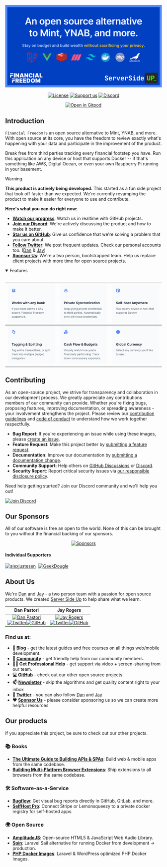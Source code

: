 <p align="center">
		<a href="https://serversideup.net/open-source/financial-freedom/"><img src="https://raw.githubusercontent.com/serversideup/financial-freedom/main/.github/images/header.png" width="1280" alt="Financial Freedom"></a>
</p>
<p align="center">
	<a href="https://github.com/serversideup/financial-freedom/blob/main/LICENSE" target="_blank"><img src="https://badgen.net/github/license/serversideup/financial-freedom" alt="License"></a>
	<a href="https://github.com/sponsors/serversideup"><img src="https://badgen.net/badge/icon/Support%20Us?label=GitHub%20Sponsors&color=orange" alt="Support us"></a>
	<a href="https://serversideup.net/discord"><img alt="Discord" src="https://img.shields.io/discord/910287105714954251?color=blueviolet"></a>
</p>
<p align="center">
	<a href="https://gitpod.io/#https://github.com/serversideup/financial-freedom/"><img src="https://gitpod.io/button/open-in-gitpod.svg" alt="Open in Gitpod"></a>
</p>

## Introduction
`Financial Freedom` is an open source alternative to Mint, YNAB, and more. With open source at its core, you have the freedom to review exactly what's happening with your data and participate in the improvement of the product.

Break free from third parties tracking every financial footstep you have. Run this application on any device or host that supports Docker -- if that's something like AWS, Digital Ocean, or even your own Raspberry Pi running in your basement.

> [!WARNING]  
> **This product is actively being developed.** This started as a fun side project that took off faster than we expected. We're currently revamping the product to make it easier for everyone to use and contribute.

**Here's what you can do right now:**
- **[Watch our progress](https://github.com/orgs/serversideup/projects/6/views/2)**: Watch us in realtime with GitHub projects.
- **[Join our Discord](https://serversideup.net/discord)**: We're actively discussing the product and how to make it better.
- **[Star us on GitHub](https://github.com/serversideup/financial-freedom/stargazers)**: Give us confidence that we're solving a problem that you care about.
- **[Follow Twitter](https://twitter.com/serversideup)**: We post frequent updates. Check our personal accounts too. ([Dan](https://twitter.com/danpastori) & [Jay](https://twitter.com/jaydrogers))
- **[Sponsor Us](https://github.com/sponsors/serversideup)**: We're a two person, bootstrapped team. Help us replace client projects with more time for open source projects.

<details open>
<summary>
 Features
</summary> <br />

|<picture><img width="100%" alt="Works with Any Bank" src="./.github/images/any-bank.png"></picture>|<picture><img width="100%" alt="Private Synchronization" src="./.github/images/private-sync.png"></picture>|<picture><img width="100%" alt="Self-host Anywhere" src="./.github/images/self-host.png"></picture>|
|:---:|:---:|:---:|
|<picture><img width="100%" alt="Tagging and Splitting" src="./.github/images/tagging.png"></picture>|<picture><img width="100%" alt="Cash Flow and Budgets" src="./.github/images/cashflow.png"></picture>|<picture><img width="100%" alt="Global Currency Support" src="./.github/images/global.png"></picture>|

</details>

## Contributing
As an open-source project, we strive for transparency and collaboration in our development process. We greatly appreciate any contributions members of our community can provide. Whether you're fixing bugs, proposing features, improving documentation, or spreading awareness - your involvement strengthens the project. Please review our [contribution guidelines](https://serversideup.net/open-source/financial-freedom/docs/community/contributing) and [code of conduct](./.github/code_of_conduct.md) to understand how we work together respectfully.

- **Bug Report**: If you're experiencing an issue while using these images, please [create an issue](https://github.com/serversideup/financial-freedom/issues/new/choose).
- **Feature Request**: Make this project better by [submitting a feature request](https://github.com/serversideup/financial-freedom/discussions/63).
- **Documentation**: Improve our documentation by [submitting a documentation change](./docs/README.md).
- **Community Support**: Help others on [GitHub Discussions](https://github.com/serversideup/financial-freedom/discussions) or [Discord](https://serversideup.net/discord).
- **Security Report**: Report critical security issues via [our responsible disclosure policy](https://www.notion.so/Responsible-Disclosure-Policy-421a6a3be1714d388ebbadba7eebbdc8).

Need help getting started? Join our Discord community and we'll help you out!

<a href="https://serversideup.net/discord"><img src="https://serversideup.net/wp-content/themes/serversideup/images/open-source/join-discord.svg" title="Join Discord"></a>

## Our Sponsors
All of our software is free an open to the world. None of this can be brought to you without the financial backing of our sponsors.

<p align="center"><a href="https://github.com/sponsors/serversideup"><img src="https://521public.s3.amazonaws.com/serversideup/sponsors/sponsor-box.png" alt="Sponsors"></a></p>

#### Individual Supporters
<!-- supporters --><a href="https://github.com/alexjustesen"><img src="https://github.com/alexjustesen.png" width="40px" alt="alexjustesen" /></a>&nbsp;&nbsp;<a href="https://github.com/GeekDougle"><img src="https://github.com/GeekDougle.png" width="40px" alt="GeekDougle" /></a>&nbsp;&nbsp;<!-- supporters -->

## About Us
We're [Dan](https://twitter.com/danpastori) and [Jay](https://twitter.com/jaydrogers) - a two person team with a passion for open source products. We created [Server Side Up](https://serversideup.net) to help share what we learn.

<div align="center">

| <div align="center">Dan Pastori</div>                  | <div align="center">Jay Rogers</div>                                 |
| ----------------------------- | ------------------------------------------ |
| <div align="center"><a href="https://twitter.com/danpastori"><img src="https://serversideup.net/wp-content/uploads/2023/08/dan.jpg" title="Dan Pastori" width="150px"></a><br /><a href="https://twitter.com/danpastori"><img src="https://serversideup.net/wp-content/themes/serversideup/images/open-source/twitter.svg" title="Twitter" width="24px"></a><a href="https://github.com/danpastori"><img src="https://serversideup.net/wp-content/themes/serversideup/images/open-source/github.svg" title="GitHub" width="24px"></a></div>                        | <div align="center"><a href="https://twitter.com/jaydrogers"><img src="https://serversideup.net/wp-content/uploads/2023/08/jay.jpg" title="Jay Rogers" width="150px"></a><br /><a href="https://twitter.com/jaydrogers"><img src="https://serversideup.net/wp-content/themes/serversideup/images/open-source/twitter.svg" title="Twitter" width="24px"></a><a href="https://github.com/jaydrogers"><img src="https://serversideup.net/wp-content/themes/serversideup/images/open-source/github.svg" title="GitHub" width="24px"></a></div>                                       |

</div>

### Find us at:

* **📖 [Blog](https://serversideup.net)** - get the latest guides and free courses on all things web/mobile development.
* **🙋 [Community](https://community.serversideup.net)** - get friendly help from our community members.
* **🤵‍♂️ [Get Professional Help](https://serversideup.net/professional-support)** - get support via video + screen-sharing from our team.
* **💻 [GitHub](https://github.com/serversideup)** - check out our other open source projects
* **📫 [Newsletter](https://serversideup.net/subscribe)** - skip the algorithms and get quality content right to your inbox
* **🐥 [Twitter](https://twitter.com/serversideup)** - you can also follow [Dan](https://twitter.com/danpastori) and [Jay](https://twitter.com/jaydrogers)
* **❤️ [Sponsor Us](https://github.com/sponsors/serversideup)** - please consider sponsoring us so we can create more helpful resources

## Our products
If you appreciate this project, be sure to check out our other projects.

### 📚 Books
- **[The Ultimate Guide to Building APIs & SPAs](https://serversideup.net/ultimate-guide-to-building-apis-and-spas-with-laravel-and-nuxt3/)**: Build web & mobile apps from the same codebase.
- **[Building Multi-Platform Browser Extensions](https://serversideup.net/building-multi-platform-browser-extensions/)**: Ship extensions to all browsers from the same codebase.

### 🛠️ Software-as-a-Service
- **[Bugflow](https://bugflow.io/)**: Get visual bug reports directly in GitHub, GitLab, and more.
- **[SelfHost Pro](https://selfhostpro.com/)**: Connect Stripe or Lemonsqueezy to a private docker registry for self-hosted apps.

### 🌍 Open Source
- **[AmplitudeJS](https://521dimensions.com/open-source/amplitudejs)**: Open-source HTML5 & JavaScript Web Audio Library.
- **[Spin](https://serversideup.net/open-source/spin/)**: Laravel Sail alternative for running Docker from development → production.
- **[PHP Docker Images](https://github.com/serversideup/financial-freedom)**: Laravel & WordPress optimized PHP Docker Images.